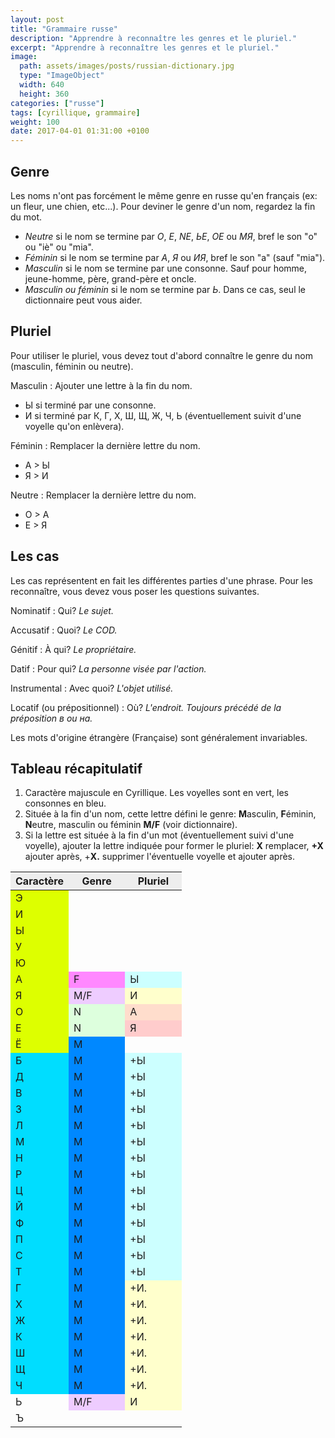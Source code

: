 ```yaml
---
layout: post
title: "Grammaire russe"
description: "Apprendre à reconnaître les genres et le pluriel."
excerpt: "Apprendre à reconnaître les genres et le pluriel."
image:
  path: assets/images/posts/russian-dictionary.jpg
  type: "ImageObject"
  width: 640
  height: 360
categories: ["russe"]
tags: [cyrillique, grammaire]
weight: 100
date: 2017-04-01 01:31:00 +0100
---
```


## Genre

Les noms n'ont pas forcément le même genre en russe qu'en français (ex: un fleur, une chien, etc...). Pour deviner le genre d'un nom, regardez la fin du mot.

- *Neutre* si le nom se termine par *О*, *Е*, *NЕ*, *ЬЕ*, *ОЕ* ou *МЯ*, bref le son "o" ou "iè" ou "mia".
- *Féminin* si le nom se termine par *А*, *Я* ou *ИЯ*, bref le son "a" (sauf "mia").
- *Masculin* si le nom se termine par une consonne. Sauf pour homme, jeune-homme, père, grand-père et oncle.
- *Masculin ou féminin* si le nom se termine par *Ь*. Dans ce cas, seul le dictionnaire peut vous aider.


## Pluriel

Pour utiliser le pluriel, vous devez tout d'abord connaître le genre du nom (masculin, féminin ou neutre).

Masculin
: Ajouter une lettre à la fin du nom.
  - Ы si terminé par une consonne.
  - И si terminé par К, Г, Х, Ш, Щ, Ж, Ч, Ь (éventuellement suivit d'une voyelle qu'on enlèvera).

Féminin
: Remplacer la dernière lettre du nom.
  - А > Ы
  - Я > И

Neutre
: Remplacer la dernière lettre du nom.
  - О > А
  - Е > Я


## Les cas

Les cas représentent en fait les différentes parties d'une phrase. Pour les reconnaître, vous devez vous poser les questions suivantes.

Nominatif
: Qui?
*Le sujet.*

Accusatif
: Quoi?
*Le COD.*

Génitif
: À qui?
*Le propriétaire.*

Datif
: Pour qui?
*La personne visée par l'action.*

Instrumental
: Avec quoi?
*L'objet utilisé.*

Locatif (ou prépositionnel)
: Où?
*L'endroit. Toujours précédé de la préposition в ou на.*

Les mots d'origine étrangère (Française) sont généralement invariables.


## Tableau récapitulatif

<table style="width: 300px;"><colgroup> <col /> <col style="width: 33%;" span="2" /></colgroup>
<thead style="background-color: #eee;">
<tr><th>Caractère</th><th>Genre</th><th>Pluriel</th></tr>
</thead>
<tbody>
<tr>
<td style="background: #ddff00;">Э</td>
<td></td>
<td></td>
</tr>
<tr>
<td style="background: #ddff00;">И</td>
<td></td>
<td></td>
</tr>
<tr>
<td style="background: #ddff00;">Ы</td>
<td></td>
<td></td>
</tr>
<tr>
<td style="background: #ddff00;">У</td>
<td></td>
<td></td>
</tr>
<tr>
<td style="background: #ddff00;">Ю</td>
<td></td>
<td></td>
</tr>
<tr>
<td style="background: #ddff00;">А</td>
<td style="background: #ff88ff;">F</td>
<td style="background-color: #ccffff;">Ы</td>
</tr>
<tr>
<td style="background: #ddff00;">Я</td>
<td style="background: #eeccff;">M/F</td>
<td style="background-color: #ffffcc;">И</td>
</tr>
<tr>
<td style="background: #ddff00;">О</td>
<td style="background: #ddffdd;">N</td>
<td style="background-color: #ffddcc;">А</td>
</tr>
<tr>
<td style="background: #ddff00;">Е</td>
<td style="background: #ddffdd;">N</td>
<td style="background-color: #ffcccc;">Я</td>
</tr>
<tr>
<td style="background: #ddff00;">Ё</td>
<td style="background: #0088ff;">M</td>
<td></td>
</tr>
<tr>
<td style="background: #00ddff;">Б</td>
<td style="background: #0088ff;">M</td>
<td style="background-color: #ccffff;">+Ы</td>
</tr>
<tr>
<td style="background: #00ddff;">Д</td>
<td style="background: #0088ff;">M</td>
<td style="background-color: #ccffff;">+Ы</td>
</tr>
<tr>
<td style="background: #00ddff;">В</td>
<td style="background: #0088ff;">M</td>
<td style="background-color: #ccffff;">+Ы</td>
</tr>
<tr>
<td style="background: #00ddff;">З</td>
<td style="background: #0088ff;">M</td>
<td style="background-color: #ccffff;">+Ы</td>
</tr>
<tr>
<td style="background: #00ddff;">Л</td>
<td style="background: #0088ff;">M</td>
<td style="background-color: #ccffff;">+Ы</td>
</tr>
<tr>
<td style="background: #00ddff;">М</td>
<td style="background: #0088ff;">M</td>
<td style="background-color: #ccffff;">+Ы</td>
</tr>
<tr>
<td style="background: #00ddff;">Н</td>
<td style="background: #0088ff;">M</td>
<td style="background-color: #ccffff;">+Ы</td>
</tr>
<tr>
<td style="background: #00ddff;">Р</td>
<td style="background: #0088ff;">M</td>
<td style="background-color: #ccffff;">+Ы</td>
</tr>
<tr>
<td style="background: #00ddff;">Ц</td>
<td style="background: #0088ff;">M</td>
<td style="background-color: #ccffff;">+Ы</td>
</tr>
<tr>
<td style="background: #00ddff;">Й</td>
<td style="background: #0088ff;">M</td>
<td style="background-color: #ccffff;">+Ы</td>
</tr>
<tr>
<td style="background: #00ddff;">Ф</td>
<td style="background: #0088ff;">M</td>
<td style="background-color: #ccffff;">+Ы</td>
</tr>
<tr>
<td style="background: #00ddff;">П</td>
<td style="background: #0088ff;">M</td>
<td style="background-color: #ccffff;">+Ы</td>
</tr>
<tr>
<td style="background: #00ddff;">С</td>
<td style="background: #0088ff;">M</td>
<td style="background-color: #ccffff;">+Ы</td>
</tr>
<tr>
<td style="background: #00ddff;">Т</td>
<td style="background: #0088ff;">M</td>
<td style="background-color: #ccffff;">+Ы</td>
</tr>
<tr>
<td style="background: #00ddff;">Г</td>
<td style="background: #0088ff;">M</td>
<td style="background-color: #ffffcc;">+И.</td>
</tr>
<tr>
<td style="background: #00ddff;">Х</td>
<td style="background: #0088ff;">M</td>
<td style="background-color: #ffffcc;">+И.</td>
</tr>
<tr>
<td style="background: #00ddff;">Ж</td>
<td style="background: #0088ff;">M</td>
<td style="background-color: #ffffcc;">+И.</td>
</tr>
<tr>
<td style="background: #00ddff;">К</td>
<td style="background: #0088ff;">M</td>
<td style="background-color: #ffffcc;">+И.</td>
</tr>
<tr>
<td style="background: #00ddff;">Ш</td>
<td style="background: #0088ff;">M</td>
<td style="background-color: #ffffcc;">+И.</td>
</tr>
<tr>
<td style="background: #00ddff;">Щ</td>
<td style="background: #0088ff;">M</td>
<td style="background-color: #ffffcc;">+И.</td>
</tr>
<tr>
<td style="background: #00ddff;">Ч</td>
<td style="background: #0088ff;">M</td>
<td style="background-color: #ffffcc;">+И.</td>
</tr>
<tr>
<td>Ь</td>
<td style="background: #eeccff;">M/F</td>
<td style="background-color: #ffffcc;">И</td>
</tr>
<tr>
<td>Ъ</td>
<td></td>
<td></td>
</tr>
</tbody>
<tfoot>
<ol>
<li>Caractère majuscule en Cyrillique. Les voyelles sont en vert, les consonnes en bleu.</li>
<li>Située à la fin d'un nom, cette lettre défini le genre:
<strong>M</strong>asculin, <strong>F</strong>éminin, <strong>N</strong>eutre, masculin ou féminin <strong>M/F</strong> (voir dictionnaire).</li>
<li>Si la lettre est située à la fin d'un mot (éventuellement suivi d'une voyelle), ajouter la lettre indiquée pour former le pluriel:
<strong>X</strong> remplacer, <strong>+X</strong> ajouter après, +<strong>X.</strong> supprimer l'éventuelle voyelle et ajouter après.</li>
</ol>
</tfoot>
</table>
